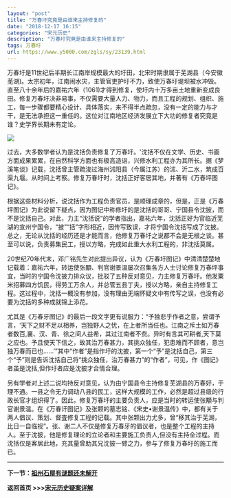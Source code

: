 ```yaml
---
layout: "post"
title: "万春圩究竟是由谁来主持修复的"
date: "2018-12-17 16:15"
categories: "宋元历史"
description: "万春圩究竟是由谁来主持修复的"
tags: 万春圩
url: https://www.y5000.com/zgls/sy/23139.html
---
```






万春圩是11世纪后半期长江南岸规模最大的圩田，北宋时期隶属于芜湖县（今安徽芜湖)。太宗初年，江南闹水灾，主管官吏护圩不力，致使万春圩堤坝被水冲毁。直至八十余年后的嘉祐六年（1061)才得到修复，使圩内十万多亩土地重新变成良田。修复万春圩决非易事，不仅需要大量人力、物力，而且工程的规划、组织、施工，每一步骤都要精心设计、具体落实，来不得半点疏忽，没有一定的能力与才干，是无法承担这一重任的。这位对江南地区经济发展立下大功的修复者究竟是谁？史学界长期未有定论。

![](https://img.y5000.com/uploads/allimg/170629/8-1F62Z95303237.jpg)

过去，大多数学者认为是沈括负责修复了万春圩。'沈括不仅在文学、历史、书画方面成果累累，在自然科学方面也有极高造诣，兴修水利工程亦为其所长。据《梦溪笔谈》记载，沈括曾主管疏浚过海州沭阳县（今属江苏）的沭、沂二水，筑成百渠九堰。从时间上考察。修复万春圩时，沈括正好客居其地，并著有《万舂坪图记》。

根据这些材料分析，说沈括作为工程负责官员，是顺理成章的，但是，正是《万春坪图记》为此说留下疑点，因为图记中称修圩的是沈括的哥哥、宁国县令沈披，而不是沈括自己。对此，力主“沈括说”的学者指出，嘉祐六年，沈括正好为官临近芜湖的宣州宁国令，“披”“括”字形相近，因传写致误，才将宁国令沈括写成了沈披。总之，无论从沈括的经历还是才能而言，他修复万春圩之说都不会是无根之谈。甚至可以说，负责募集民工，授以方略，完成如此重大水利工程的，非沈括莫属。

20世纪70年代末，邓广铭先生对此提出异议，认为《万春圩图记》中清清楚楚地记载着：嘉祐六年，转运使张顒、判官谢景溫屡次召集各方人士讨论修复万春坪事宜，当时的宁国令沈披力排众议，批驳了五种反对意见，力主修复万春圩。他发粟米招募四方饥民，得劳工万余人，并总管五县丁夫，授以方略，亲自主持修复工程。这过程中，沈括一概没有参加，没有理由无端怀疑文中有传写之误，也没有必要为沈括的多种成就锦上添花。

尤其是《万春牙图记》的最后一段文字更有说服力：“予独悲乎作者之意，尝谓予言，‘天下之财不足以相养，岂独野人之忧，在上者所当任也。江南之斥土如万春者数百,襄、汉、青、徐之间人益希，其过江南者不赀。异时有言其可耕者,天下莫之应也。予且使天下信之，故其治万春甚力，其挑众独任，犯患难而不顾者，意岂独万春而已也……’”其中“作者”是指作圩的沈披，第一个“予”是沈括自己，第三个“予”则是告诉沈括自己将“挑众独任，治万春甚力”的“作者”，可见，作《图记》者虽是沈括,但作圩者应是沈披才合情合理。

另有学者对上述二说均持反对意见，认为由宁国县令主持修复芜湖县的万春好，于理不通。一县之令无力调动八县的民工，这样大规模的工作，必然是超过县级的行政长官才组织得了。因此，修复万春圩的主要负责人，应是当时的转运使张顒与判官谢景温。在《万春讦图记》及张颗的墓志铭、《宋史•谢景温传》中，都有关于两人倡议、策划、督査修复工程的记载。其中张颗出力尤多，曾“移其治于芜湖，比日一自临视”。张、谢二人不仅是修复万春牙的倡议者，也是整个工程的主持人。至于沈披，他是修复理论的立论者和主要施工负责人,但没有主持全过程。而沈括仅是客居此地，充其量曾助其兄沈披一臂之力，参与了修复万春圩的施工而已。

* * *

**下一节：[祖州石屋有谜题还未解开](https://www.y5000.com/zgls/sy/23140.html)**

**返回首页 >>>[宋元历史疑案详解](https://www.y5000.com/zgls/sy/23199.html)**
